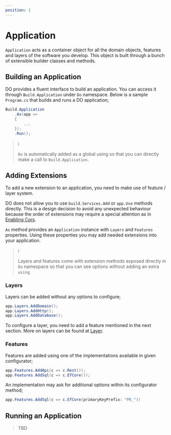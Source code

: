 ```yaml
---
position: 1
---
```


# Application

`Application` acts as a container object for all the domain objects, features
and layers of the software you develop. This object is built through a bunch of
extensible builder classes and methods.

## Building an Application

DO provides a fluent interface to build an application. You can access it
through `Build.Application` under `Do` namespace. Below is a sample
`Program.cs` that builds and runs a DO application;

```csharp
Build.Application
    .As(app =>
    {
        ...
    });
    .Run();
```

> :information_source:
>
> `Do` is automatically added as a global using so that you can directly make a
> call to `Build.Application`.

## Adding Extensions

To add a new extension to an application, you need to make use of feature /
layer system.

DO does not allow you to use `build.Services.Add` or `app.Use` methods
directly. This is a design decision to avoid any unexpected behaviour because
the order of extensions may require a special attention as in [Enabling
Cors][].

`As` method provides an `Application` instance with `Layers` and `Features`
properties. Using these properties you may add needed extensions into your
application.

> :information_source:
>
> Layers and features come with extension methods exposed directly in `Do`
> namespace so that you can see options without adding an extra `using`.

### Layers

Layers can be added without any options to configure;

```csharp
app.Layers.AddDomain();
app.Layers.AddHttp();
app.Layers.AddDatabase();
```

To configure a layer, you need to add a feature mentioned in the next section.
More on layers can be found at [Layer](layer.md).

### Features

Features are added using one of the implementations available in given
configurator;

```csharp
app.Features.AddApi(c => c.Rest());
app.Features.AddSql(c => c.EfCore());
```

An implementation may ask for additional options within its configurator
method;

```csharp
app.Features.AddSql(c => c.EfCore(primaryKeyPrefix: "PK_"))
```

## Running an Application

> TBD

[Enabling Cors]:https://learn.microsoft.com/en-us/aspnet/core/security/cors#enable-cors
